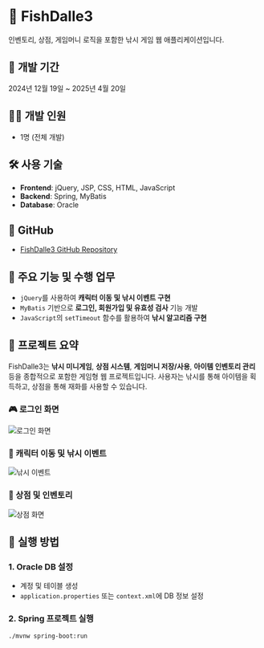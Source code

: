 # 🎣 FishDalle3

인벤토리, 상점, 게임머니 로직을 포함한 낚시 게임 웹 애플리케이션입니다.

## 📅 개발 기간

2024년 12월 19일 ~ 2025년 4월 20일

## 👨‍💻 개발 인원

- 1명 (전체 개발)

## 🛠️ 사용 기술

- **Frontend**: jQuery, JSP, CSS, HTML, JavaScript
- **Backend**: Spring, MyBatis
- **Database**: Oracle

## 🔗 GitHub

- [FishDalle3 GitHub Repository](#)

## 🧾 주요 기능 및 수행 업무

- `jQuery`를 사용하여 **캐릭터 이동 및 낚시 이벤트 구현**
- `MyBatis` 기반으로 **로그인, 회원가입 및 유효성 검사** 기능 개발
- `JavaScript`의 `setTimeout` 함수를 활용하여 **낚시 알고리즘 구현**

## 📌 프로젝트 요약

FishDalle3는 **낚시 미니게임**, **상점 시스템**, **게임머니 저장/사용**, **아이템 인벤토리 관리** 등을 종합적으로 포함한 게임형 웹 프로젝트입니다. 사용자는 낚시를 통해 아이템을 획득하고, 상점을 통해 재화를 사용할 수 있습니다.



### 🎮 로그인 화면

![로그인 화면](https://github.com/user-attachments/assets/8b838c5f-b2bb-4d1b-9503-1aa81f326b17)

### 🧍 캐릭터 이동 및 낚시 이벤트

![낚시 이벤트](https://github.com/user-attachments/assets/d175e0a6-2da3-4129-8f1b-c5b453a63206)

### 🛒 상점 및 인벤토리

![상점 화면](https://github.com/user-attachments/assets/72084b07-0a25-457b-83e1-176ff01deffb)



## 🚀 실행 방법

### 1. Oracle DB 설정

- 계정 및 테이블 생성
- `application.properties` 또는 `context.xml`에 DB 정보 설정

### 2. Spring 프로젝트 실행

```bash
./mvnw spring-boot:run


